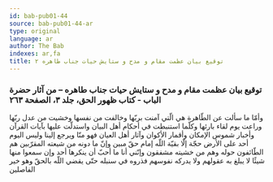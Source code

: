 ```yaml
---
id: bab-pub01-44
source: bab-pub01-44-ar
type: original
language: ar
author: The Bab
indexes: ar,fa
title: توقيع بيان عظمت مقام و مدح و ستايش حيات جناب طاهره ۲
---
```

### توقيع بيان عظمت مقام و مدح و ستايش حيات جناب طاهره – من آثار حضرة الباب - كتاب ظهور الحق، جلد ۳، الصفحة ۲٦۳

وأمّا ما سألت عن الطّاهرة هي الّتي آمنت بربّها وخالفت من نفسها وخشيت من عدل ربّها وراعت يوم لقاء بارئها وكلّما استنبطت في أحكام أهل البيان واستدلّت عليها بآيات القرآن وأخبار شموس الإمكان وأقمار الأكوان وآثار أهل العيان فهو منّا ويرجع إلينا وليس اليوم أحد على الأرض حجّة إلّا بقيّة اللّه إمام حقّ مبين وإنّ ما دونه من شيعته المقرّبين هم الطّائفون حوله وهم من خشيته مشفقون وإنّني أنا ما أحبّ أن ينكرها أحد وإن سمعوا منها شيئًا لا يبلغ به عقولهم ولا يدركه نفوسهم فذروه في سنبله حتّى يقضي اللّه بالحقّ وهو خير الفاصلين